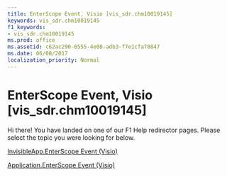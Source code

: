 ```yaml
---
title: EnterScope Event, Visio [vis_sdr.chm10019145]
keywords: vis_sdr.chm10019145
f1_keywords:
- vis_sdr.chm10019145
ms.prod: office
ms.assetid: c62ac290-6555-4e00-adb3-f7e1cfa78847
ms.date: 06/08/2017
localization_priority: Normal
---
```



# EnterScope Event, Visio [vis_sdr.chm10019145]

Hi there! You have landed on one of our F1 Help redirector pages. Please select the topic you were looking for below.

[InvisibleApp.EnterScope Event (Visio)](http://msdn.microsoft.com/library/51754dcb-fdad-ce88-eec7-d66a9c27813b%28Office.15%29.aspx)

[Application.EnterScope Event (Visio)](http://msdn.microsoft.com/library/f7935021-2458-cc8e-dd25-d8d2eb16fa6d%28Office.15%29.aspx)


